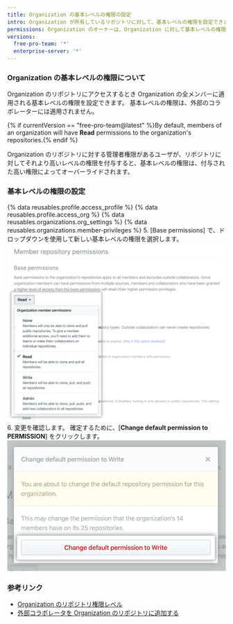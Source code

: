 ```yaml
---
title: Organization の基本レベルの権限の設定
intro: Organization が所有しているリポジトリに対して、基本レベルの権限を設定できます。
permissions: Organization のオーナーは、Organization に対して基本レベルの権限を設定できます。
versions:
  free-pro-team: '*'
  enterprise-server: '*'
---
```


### Organization の基本レベルの権限について

Organization のリポジトリにアクセスするとき Organization の全メンバーに適用される基本レベルの権限を設定できます。 基本レベルの権限は、外部のコラボレーターには適用されません。

{% if currentVersion == "free-pro-team@latest" %}By default, members of an organization will have **Read** permissions to the organization's repositories.{% endif %}

Organization のリポジトリに対する管理者権限があるユーザが、リポジトリに対してそれより高いレベルの権限を付与すると、基本レベルの権限は、付与された高い権限によってオーバーライドされます。

### 基本レベルの権限の設定

{% data reusables.profile.access_profile %}
{% data reusables.profile.access_org %}
{% data reusables.organizations.org_settings %}
{% data reusables.organizations.member-privileges %}
5. [Base permissions] で、ドロップダウンを使用して新しい基本レベルの権限を選択します。 ![[base permissions] ドロップダウンから新しい権限レベルを選択する](/assets/images/help/organizations/base-permissions-drop-down.png)
6. 変更を確認します。 確定するために、[**Change default permission to PERMISSION**] をクリックします。 ![基本レベルの権限の変更を確認して確定する](/assets/images/help/organizations/base-permissions-confirm.png)

### 参考リンク

- [Organization のリポジトリ権限レベル](/github/setting-up-and-managing-organizations-and-teams/repository-permission-levels-for-an-organization#permission-levels-for-repositories-owned-by-an-organization)
- [外部コラボレータを Organization のリポジトリに追加する](/github/setting-up-and-managing-organizations-and-teams/adding-outside-collaborators-to-repositories-in-your-organization)
